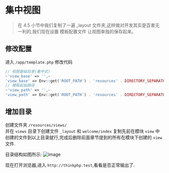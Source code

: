 # 集中视图

> 在 4.5 小节中我们复制了一遍 _layout 文件夹,这样做对开发其实是百害无一利的,我们现在设置 模板配置文件 让视图单独的保存起来。

## 修改配置

进入 `/app/template.php` 修改代码

~~~~ php
// 视图基础目录(集中式)
~'view_base' => '',~
'view_base' => Env::get('ROOT_PATH') . 'resources' . DIRECTORY_SEPARATOR . 'views' . DIRECTORY_SEPARATOR,
// 模板起始路径
~'view_path' => '',~
'view_path' => Env::get('ROOT_PATH') . 'resources' . DIRECTORY_SEPARATOR . 'views' . DIRECTORY_SEPARATOR
~~~~

## 增加目录

创建文件夹 `/resources/views/`  
并在 `views` 目录下创建文件 `_layout` 和 `welcome/index` 复制先前在模块 `view` 中创建的文件到以上目录就行,完成后删除前面章节提到的所有在模块下创建的 `view` 文件.

目录结构如图所示:
![image](https://box.kancloud.cn/fe290b5d617872168c07e10d7bea5eb7_273x329.png)

现在打开浏览器,进入 `http://thinkphp.test`,看看是否正常输出了.